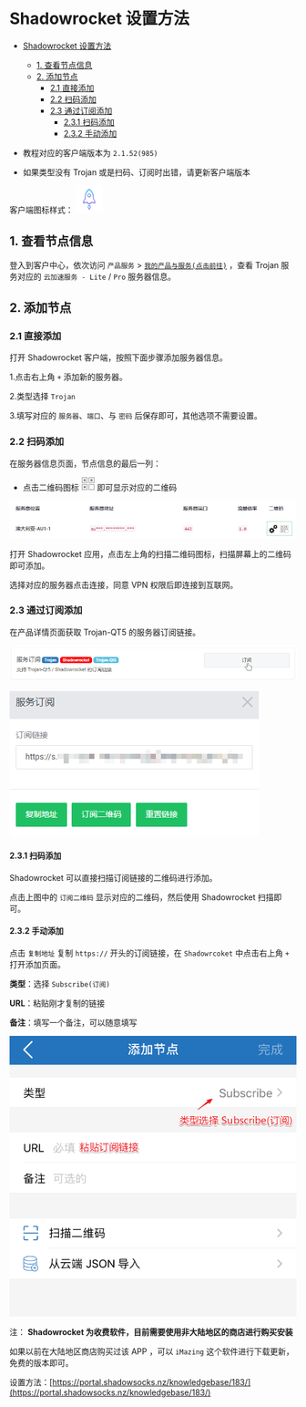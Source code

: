 # Shadowrocket 设置方法
- [Shadowrocket 设置方法](#shadowrocket-设置方法)
  - [1. 查看节点信息](#1-查看节点信息)
  - [2. 添加节点](#2-添加节点)
    - [2.1 直接添加](#21-直接添加)
    - [2.2 扫码添加](#22-扫码添加)
    - [2.3 通过订阅添加](#23-通过订阅添加)
      - [2.3.1 扫码添加](#231-扫码添加)
      - [2.3.2 手动添加](#232-手动添加)

- 教程对应的客户端版本为 `2.1.52(985)`
- 如果类型没有 Trojan 或是扫码、订阅时出错，请更新客户端版本

客户端图标样式： ![icon-shadowrcoket.png](/images/icon-shadowrcoket.png)  

## 1. 查看节点信息

登入到客户中心，依次访问 `产品服务` > [`我的产品与服务(点击前往)`](https://portal.shadowsocks.nz/clientarea.php?action=products) ，查看 Trojan 服务对应的 `云加速服务 - Lite` / `Pro` 服务器信息。

## 2. 添加节点


### 2.1 直接添加  
打开 Shadowrocket 客户端，按照下面步骤添加服务器信息。

1.点击右上角 `+` 添加新的服务器。

2.类型选择 `Trojan`

3.填写对应的 `服务器`、`端口`、与 `密码` 后保存即可，其他选项不需要设置。

### 2.2 扫码添加

在服务器信息页面，节点信息的最后一列：

- 点击二维码图标 ![icon-qrcode.png](/images/icon-qrcode.png) 即可显示对应的二维码

![portal-get-qr-or-url.png](/images/portal-get-qr-or-url.png)

打开 Shadowrocket 应用，点击左上角的扫描二维码图标，扫描屏幕上的二维码即可添加。

选择对应的服务器点击连接，同意 VPN 权限后即连接到互联网。

### 2.3 通过订阅添加

在产品详情页面获取 Trojan-QT5 的服务器订阅链接。

![add-subscription-00.png](/images/trojan/troajn-qt/add-subscription-00.png)

![portal-get-link.png](/images/trojan/shadowrocket/portal-get-link.png)

#### 2.3.1 扫码添加

Shadowrocket 可以直接扫描订阅链接的二维码进行添加。

点击上图中的 `订阅二维码` 显示对应的二维码，然后使用 Shadowrocket 扫描即可。

#### 2.3.2 手动添加

点击 `复制地址` 复制 `https://` 开头的订阅链接，在 `Shadowrcoket` 中点击右上角 `+` 打开添加页面。

**类型**：选择 `Subscribe(订阅)`

**URL**：粘贴刚才复制的链接

**备注**：填写一个备注，可以随意填写

![add-sub-manually.png](/images/trojan/shadowrocket/add-sub-manually.png)

注： **Shadowrocket 为收费软件，目前需要使用非大陆地区的商店进行购买安装**

如果以前在大陆地区商店购买过该 APP ，可以 `iMazing` 这个软件进行下载更新，免费的版本即可。

设置方法：[https://portal.shadowsocks.nz/knowledgebase/183/](https://portal.shadowsocks.nz/knowledgebase/183/)
